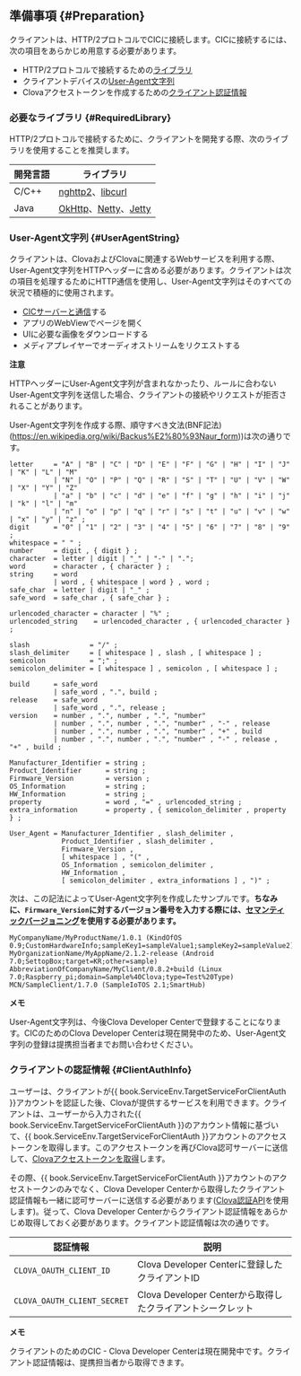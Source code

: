 ## 準備事項 {#Preparation}
クライアントは、HTTP/2プロトコルでCICに接続します。CICに接続するには、次の項目をあらかじめ用意する必要があります。

* HTTP/2プロトコルで接続するための[ライブラリ](#RequiredLibrary)
* クライアントデバイスの[User-Agent文字列](#UserAgentString)
* Clovaアクセストークンを作成するための[クライアント認証情報](#ClientAuthInfo)


### 必要なライブラリ {#RequiredLibrary}
HTTP/2プロトコルで接続するために、クライアントを開発する際、次のライブラリを使用することを推奨します。

| 開発言語 | ライブラリ                            |
|---------|------------------------------------|
| C/C++   | [nghttp2](https://nghttp2.org/)、[libcurl](https://curl.haxx.se/libcurl/) |
| Java    | [OkHttp](http://square.github.io/okhttp/)、[Netty](http://netty.io/)、[Jetty](http://www.eclipse.org/jetty/) |


### User-Agent文字列 {#UserAgentString}

クライアントは、ClovaおよびClovaに関連するWebサービスを利用する際、User-Agent文字列をHTTPヘッダーに含める必要があります。クライアントは次の項目を処理するためにHTTP通信を使用し、User-Agent文字列はそのすべての状況で積極的に使用されます。

* [CICサーバーと通信](#ConnectToCIC)する
* アプリのWebViewでページを開く
* UIに必要な画像をダウンロードする
* メディアプレイヤーでオーディオストリームをリクエストする

<div class="danger">
  <p><strong>注意</strong></p>
  <p>HTTPヘッダーにUser-Agent文字列が含まれなかったり、ルールに合わないUser-Agent文字列を送信した場合、クライアントの接続やリクエストが拒否されることがあります。</p>
</div>

User-Agent文字列を作成する際、順守すべき文法(BNF記法)(https://en.wikipedia.org/wiki/Backus%E2%80%93Naur_form))は次の通りです。

```
letter     = "A" | "B" | "C" | "D" | "E" | "F" | "G" | "H" | "I" | "J" | "K" | "L" | "M"
           | "N" | "O" | "P" | "Q" | "R" | "S" | "T" | "U" | "V" | "W" | "X" | "Y" | "Z"
           | "a" | "b" | "c" | "d" | "e" | "f" | "g" | "h" | "i" | "j" | "k" | "l" | "m"
           | "n" | "o" | "p" | "q" | "r" | "s" | "t" | "u" | "v" | "w" | "x" | "y" | "z" ;
digit      = "0" | "1" | "2" | "3" | "4" | "5" | "6" | "7" | "8" | "9" ;
whitespace = " " ;
number     = digit , { digit } ;
character  = letter | digit | "_" | "-" | ".";
word       = character , { character } ;
string     = word
           | word , { whitespace | word } , word ;
safe_char  = letter | digit | "_" ;
safe_word  = safe_char , { safe_char } ;

urlencoded_character = character | "%" ;
urlencoded_string    = urlencoded_character , { urlencoded_character } ;

slash               = "/" ;
slash_delimiter     = [ whitespace ] , slash , [ whitespace ] ;
semicolon           = ";" ;
semicolon_delimiter = [ whitespace ] , semicolon , [ whitespace ] ;

build      = safe_word
           | safe_word , ".", build ;
release    = safe_word
           | safe_word , ".", release ;
version    = number , ".", number , ".", "number"
           | number , ".", number , ".", "number" , "-" , release
           | number , ".", number , ".", "number" , "+" , build
           | number , ".", number , ".", "number" , "-" , release , "+" , build ;

Manufacturer_Identifier = string ;
Product_Identifier      = string ;
Firmware_Version        = version ;
OS_Information          = string ;
HW_Information          = string ;
property                = word , "=" , urlencoded_string ;
extra_information       = property , { semicolon_delimiter , property } ;

User_Agent = Manufacturer_Identifier , slash_delimiter ,
             Product_Identifier , slash_delimiter ,
             Firmware_Version ,
             [ whitespace ] , "(" ,
             OS_Information , semicolon_delimiter ,
             HW_Information ,
             [ semicolon_delimiter , extra_informations ] , ")" ;
```

次は、この記法によってUser-Agent文字列を作成したサンプルです。**ちなみに、`Firmware_Version`に対するバージョン番号を入力する際には、[セマンティックバージョニング](https://semver.org/)を使用する必要があります。**

```
MyCompanyName/MyProductName/1.0.1 (KindOfOS 0.9;CustomHardwareInfo;sampleKey1=sampleValue1;sampleKey2=sampleValue2)
MyOrganizationName/MyAppName/2.1.2-release (Android 7.0;SettopBox;target=KR;other=sample)
AbbreviationOfCompanyName/MyClient/0.8.2+build (Linux 7.0;Raspberry_pi;domain=Sample%40Clova;type=Test%20Type)
MCN/SampleClient/1.7.0 (SampleIoTOS 2.1;SmartHub)
```

<div class="danger">
  <p><strong>メモ</strong></p>
  <p>User-Agent文字列は、今後Clova Developer Centerで登録することになります。CICのためのClova Developer Centerは現在開発中のため、User-Agent文字列の登録は提携担当者までお問い合わせください。</p>
</div>

### クライアントの認証情報 {#ClientAuthInfo}
ユーザーは、クライアントが{{ book.ServiceEnv.TargetServiceForClientAuth }}アカウントを認証した後、Clovaが提供するサービスを利用できます。クライアントは、ユーザーから入力された{{ book.ServiceEnv.TargetServiceForClientAuth }}のアカウント情報に基づいて、{{ book.ServiceEnv.TargetServiceForClientAuth }}アカウントのアクセストークンを取得します。このアクセストークンを再びClova認可サーバーに送信して、[Clovaアクセストークンを取得](#CreateClovaAccessToken)します。

その際、{{ book.ServiceEnv.TargetServiceForClientAuth }}アカウントのアクセストークンのみでなく、Clova Developer Centerから取得したクライアント認証情報も一緒に認可サーバーに送信する必要があります([Clova認証API](/CIC/References/Clova_Auth_API.md)を使用します)。従って、Clova Developer Centerからクライアント認証情報をあらかじめ取得しておく必要があります。クライアント認証情報は次の通りです。

| 認証情報                   | 説明                                              |
|---------------------------|--------------------------------------------------|
| `CLOVA_OAUTH_CLIENT_ID`     | Clova Developer Centerに登録したクライアントID         |
| `CLOVA_OAUTH_CLIENT_SECRET` | Clova Developer Centerから取得したクライアントシークレット |

<div class="note">
  <p><strong>メモ</strong></p>
  <p>クライアントのためのCIC - Clova Developer Centerは現在開発中です。クライアント認証情報は、提携担当者から取得できます。</p>
</div>
